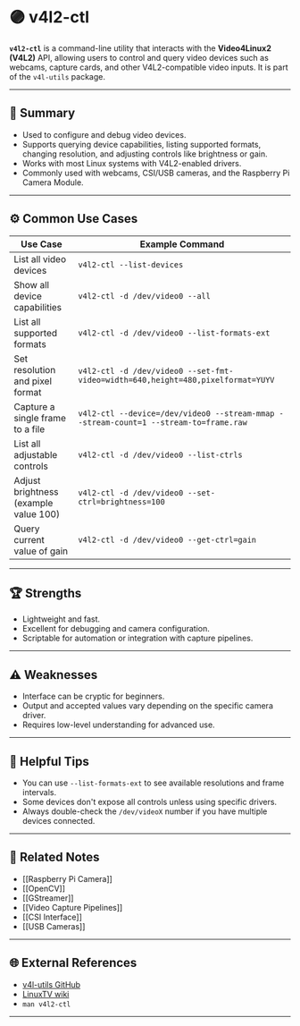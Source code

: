 # 🟣 v4l2-ctl

**`v4l2-ctl`** is a command-line utility that interacts with the **Video4Linux2 (V4L2)** API, allowing users to control and query video devices such as webcams, capture cards, and other V4L2-compatible video inputs. It is part of the `v4l-utils` package.

---

## 🧠 Summary

- Used to configure and debug video devices.
- Supports querying device capabilities, listing supported formats, changing resolution, and adjusting controls like brightness or gain.
- Works with most Linux systems with V4L2-enabled drivers.
- Commonly used with webcams, CSI/USB cameras, and the Raspberry Pi Camera Module.

---

## ⚙️ Common Use Cases

| Use Case | Example Command |
|----------|------------------|
| List all video devices | `v4l2-ctl --list-devices` |
| Show all device capabilities | `v4l2-ctl -d /dev/video0 --all` |
| List all supported formats | `v4l2-ctl -d /dev/video0 --list-formats-ext` |
| Set resolution and pixel format | `v4l2-ctl -d /dev/video0 --set-fmt-video=width=640,height=480,pixelformat=YUYV` |
| Capture a single frame to a file | `v4l2-ctl --device=/dev/video0 --stream-mmap --stream-count=1 --stream-to=frame.raw` |
| List all adjustable controls | `v4l2-ctl -d /dev/video0 --list-ctrls` |
| Adjust brightness (example value 100) | `v4l2-ctl -d /dev/video0 --set-ctrl=brightness=100` |
| Query current value of gain | `v4l2-ctl -d /dev/video0 --get-ctrl=gain` |

---

## 🏆 Strengths

- Lightweight and fast.
- Excellent for debugging and camera configuration.
- Scriptable for automation or integration with capture pipelines.

---

## ⚠️ Weaknesses

- Interface can be cryptic for beginners.
- Output and accepted values vary depending on the specific camera driver.
- Requires low-level understanding for advanced use.

---

## 🧪 Helpful Tips

- You can use `--list-formats-ext` to see available resolutions and frame intervals.
- Some devices don't expose all controls unless using specific drivers.
- Always double-check the `/dev/videoX` number if you have multiple devices connected.

---

## 🔗 Related Notes

- [[Raspberry Pi Camera]]
- [[OpenCV]]
- [[GStreamer]]
- [[Video Capture Pipelines]]
- [[CSI Interface]]
- [[USB Cameras]]

---

## 🌐 External References

- [v4l-utils GitHub](https://github.com/linuxtv-org/v4l-utils)
- [LinuxTV wiki](https://linuxtv.org)
- `man v4l2-ctl`

---
